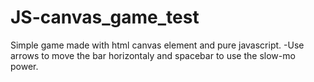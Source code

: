 # JS-canvas_game_test
Simple game made with html canvas element and pure javascript.
-Use arrows to move the bar horizontaly and spacebar to use the slow-mo power.
